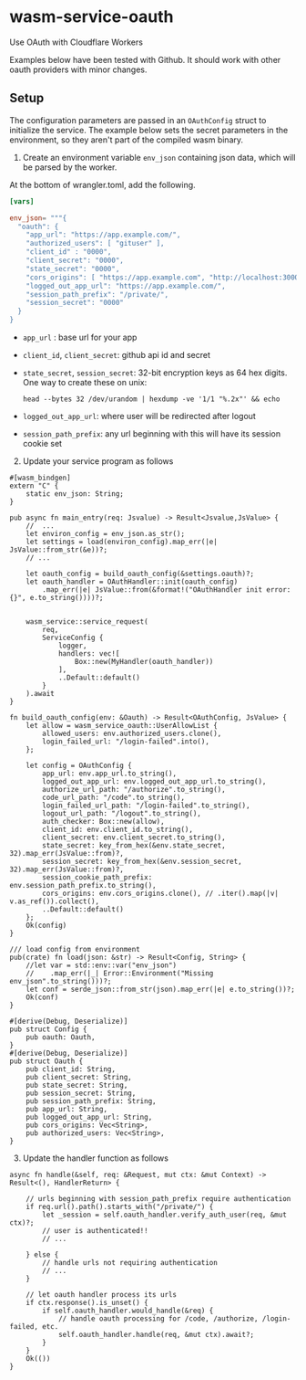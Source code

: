 # wasm-service-oauth

Use OAuth with Cloudflare Workers

Examples below have been tested with Github. It should work with other oauth providers with minor changes.


## Setup

The configuration parameters are passed in an `OAuthConfig` struct to initialize the service.
The example below sets the secret parameters in the environment, so they aren't part of the compiled wasm binary.

1. Create an environment variable `env_json` containing json data, which will be parsed
   by the worker.
   
At the bottom of wrangler.toml, add the following.

```toml
[vars]

env_json= """{
  "oauth": {
    "app_url": "https://app.example.com/",
    "authorized_users": [ "gituser" ],
    "client_id" : "0000",
    "client_secret": "0000",
    "state_secret": "0000",
    "cors_origins": [ "https://app.example.com", "http://localhost:3000" ],
    "logged_out_app_url": "https://app.example.com/",
    "session_path_prefix": "/private/",
    "session_secret": "0000"
  }
}
```

- `app_url` : base url for your app
- `client_id`, `client_secret`: github api id and secret
- `state_secret`, `session_secret`: 32-bit encryption keys
  as 64 hex digits. One way to create these on unix: 
  
  ```head --bytes 32 /dev/urandom | hexdump -ve '1/1 "%.2x"' && echo```
  
- `logged_out_app_url`: where user will be redirected after logout
- `session_path_prefix`: any url beginning with this will have its session cookie set

2. Update your service program as follows

```rust2018
#[wasm_bindgen]
extern "C" {
    static env_json: String;
}

pub async fn main_entry(req: Jsvalue) -> Result<Jsvalue,JsValue> { 
    //  ...
    let environ_config = env_json.as_str();
    let settings = load(environ_config).map_err(|e| JsValue::from_str(&e))?;
    // ...

    let oauth_config = build_oauth_config(&settings.oauth)?;
    let oauth_handler = OAuthHandler::init(oauth_config)
        .map_err(|e| JsValue::from(&format!("OAuthHandler init error: {}", e.to_string())))?;
    
    
    wasm_service::service_request(
        req,
        ServiceConfig {
            logger, 
            handlers: vec![
                Box::new(MyHandler(oauth_handler))
            ],
            ..Default::default()
        }
    ).await
}

fn build_oauth_config(env: &Oauth) -> Result<OAuthConfig, JsValue> {
    let allow = wasm_service_oauth::UserAllowList {
        allowed_users: env.authorized_users.clone(),
        login_failed_url: "/login-failed".into(),
    };

    let config = OAuthConfig {
        app_url: env.app_url.to_string(),
        logged_out_app_url: env.logged_out_app_url.to_string(),
        authorize_url_path: "/authorize".to_string(),
        code_url_path: "/code".to_string(),
        login_failed_url_path: "/login-failed".to_string(),
        logout_url_path: "/logout".to_string(),
        auth_checker: Box::new(allow),
        client_id: env.client_id.to_string(),
        client_secret: env.client_secret.to_string(),
        state_secret: key_from_hex(&env.state_secret, 32).map_err(JsValue::from)?,
        session_secret: key_from_hex(&env.session_secret, 32).map_err(JsValue::from)?,
        session_cookie_path_prefix: env.session_path_prefix.to_string(),
        cors_origins: env.cors_origins.clone(), // .iter().map(|v| v.as_ref()).collect(),
        ..Default::default()
    };
    Ok(config)
}

/// load config from environment
pub(crate) fn load(json: &str) -> Result<Config, String> {
    //let var = std::env::var("env_json")
    //    .map_err(|_| Error::Environment("Missing env_json".to_string()))?;
    let conf = serde_json::from_str(json).map_err(|e| e.to_string())?;
    Ok(conf)
}

#[derive(Debug, Deserialize)]
pub struct Config {
    pub oauth: Oauth,
}
#[derive(Debug, Deserialize)]
pub struct Oauth {
    pub client_id: String,
    pub client_secret: String,
    pub state_secret: String,
    pub session_secret: String,
    pub session_path_prefix: String,
    pub app_url: String,
    pub logged_out_app_url: String,
    pub cors_origins: Vec<String>,
    pub authorized_users: Vec<String>,
}
```

3. Update the handler function as follows
```rust2018
async fn handle(&self, req: &Request, mut ctx: &mut Context) -> Result<(), HandlerReturn> {
    
    // urls beginning with session_path_prefix require authentication
    if req.url().path().starts_with("/private/") {
        let _session = self.oauth_handler.verify_auth_user(req, &mut ctx)?;
        // user is authenticated!!
        // ...

    } else {
        // handle urls not requiring authentication
        // ...
    }

    // let oauth handler process its urls
    if ctx.response().is_unset() {
        if self.oauth_handler.would_handle(&req) {
            // handle oauth processing for /code, /authorize, /login-failed, etc.
            self.oauth_handler.handle(req, &mut ctx).await?;
        }
    }
    Ok(())
}
```